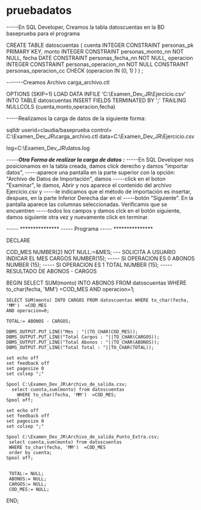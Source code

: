 # pruebadatos

-----En SQL Developer, Creamos la tabla datoscuentas en la BD baseprueba para el programa

CREATE TABLE datoscuentas (
cuenta INTEGER CONSTRAINT personas_pk PRIMARY KEY, 
monto INTEGER CONSTRAINT personas_monto_nn NOT NULL, 
fecha DATE CONSTRAINT personas_fecha_nn NOT NULL, 
operacion INTEGER  CONSTRAINT personas_operacion_nn NOT NULL CONSTRAINT personas_operacion_cc CHECK (operacion IN (0, 1) ) ) ;

-------Creamos Archivo carga_archivo.ctl


OPTIONS (SKIP=1)
LOAD DATA
INFILE 'C:\Examen_Dev_JR\Ejercicio.csv'
INTO TABLE datoscuentas
INSERT
FIELDS TERMINATED BY ';'
TRAILING NULLCOLS
(cuenta,monto,operacion,fecha)


-----Realizamos la carga de datos de la siguiente forma:

sqlldr userid=claudia/baseprueba control= C:\Examen_Dev_JR\carga_archivo.ctl data=C:\Examen_Dev_JR\Ejercicio.csv

log=C:\Examen_Dev_JR\datos.log



-----*****Otra Forma de realizar la carga de datos :*****
-----En SQL Developer nos posicionamos en la tabla creada, damos click derecho y damos "importar datos",
-----aparece una pantalla en la parte superior con la opción: "Archivo de Datos de Importación", damos
-----click en el boton "Examinar", le damos, Abrir y nos aparece el contenido del archivo Ejercicio.csv y
-----le indicamos que el método de importación es insertar, despues, en la parte Inferior Derecha dar en el
-----botón "Siguiente". En la pantalla aparece las columnas seleccionadas. Verificamis que se encuentren 
-----todos los campos y damos clck en el botón siguiente, damos siguiente otra vez y nuevamente click en terminar.



----- *************** 
----- Programa 
----- ***************


DECLARE

   COD_MES NUMBER(2) NOT NULL:=&MES;  --- SOLICITA A USUARIO INDICAR EL MES
   CARGOS NUMBER(15);  ----- SI OPERACION ES 0
   ABONOS NUMBER (15); ----- SI OPERACION ES 1
   TOTAL  NUMBER (15); ----- RESULTADO DE ABONOS - CARGOS
    
BEGIN 
	SELECT SUM(monto) INTO ABONOS FROM datoscuentas WHERE to_char(fecha, 'MM')  =COD_MES
	AND operacion=1;

	SELECT SUM(monto) INTO CARGOS FROM datoscuentas WHERE to_char(fecha, 'MM')  =COD_MES
	AND operacion=0;

	TOTAL:= ABONOS - CARGOS;

	DBMS_OUTPUT.PUT_LINE("Mes : "||TO_CHAR(COD_MES));
	DBMS_OUTPUT.PUT_LINE("Total Cargos : "||TO_CHAR(CARGOS));
	DBMS_OUTPUT.PUT_LINE("Total Abonos : "||TO_CHAR(ABONOS));
	DBMS_OUTPUT.PUT_LINE("Total Total : "||TO_CHAR(TOTAL));

	set echo off
	set feedback off
	set pagesize 0
	set colsep ";"
 
	Spool C:\Examen_Dev_JR\Archivo_de_salida.csv;
  	  select cuenta,sum(monto) from datoscuentas
		WHERE to_char(fecha, 'MM')  =COD_MES;
	Spool off;
   
	set echo off
	set feedback off
	set pagesize 0
	set colsep ";"
 
	Spool C:\Examen_Dev_JR\Archivo_de_salida_Punto_Extra.csv;
   	 select cuenta,sum(monto) from datoscuentas
   	 WHERE to_char(fecha, 'MM')  =COD_MES
   	 order by cuenta;
	Spool off;
 

     TOTAL:= NULL;
     ABONOS:= NULL;
     CARGOS:= NULL;
     COD_MES:= NULL;
END;











